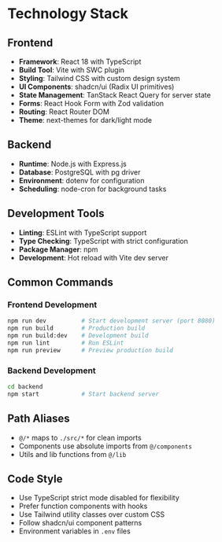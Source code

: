# Technology Stack

## Frontend
- **Framework**: React 18 with TypeScript
- **Build Tool**: Vite with SWC plugin
- **Styling**: Tailwind CSS with custom design system
- **UI Components**: shadcn/ui (Radix UI primitives)
- **State Management**: TanStack React Query for server state
- **Forms**: React Hook Form with Zod validation
- **Routing**: React Router DOM
- **Theme**: next-themes for dark/light mode

## Backend
- **Runtime**: Node.js with Express.js
- **Database**: PostgreSQL with pg driver
- **Environment**: dotenv for configuration
- **Scheduling**: node-cron for background tasks

## Development Tools
- **Linting**: ESLint with TypeScript support
- **Type Checking**: TypeScript with strict configuration
- **Package Manager**: npm
- **Development**: Hot reload with Vite dev server

## Common Commands

### Frontend Development
```bash
npm run dev          # Start development server (port 8080)
npm run build        # Production build
npm run build:dev    # Development build
npm run lint         # Run ESLint
npm run preview      # Preview production build
```

### Backend Development
```bash
cd backend
npm start            # Start backend server
```

## Path Aliases
- `@/*` maps to `./src/*` for clean imports
- Components use absolute imports from `@/components`
- Utils and lib functions from `@/lib`

## Code Style
- Use TypeScript strict mode disabled for flexibility
- Prefer function components with hooks
- Use Tailwind utility classes over custom CSS
- Follow shadcn/ui component patterns
- Environment variables in `.env` files